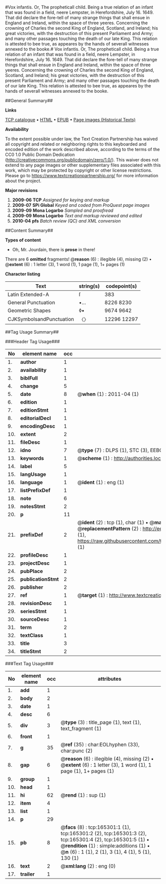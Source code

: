 #Vox infantis. Or, The propheticall child. Being a true relation of an infant that was found in a field, neere Lempster, in Herefordshire, July 16. 1649. That did declare the fore-tell of many strange things that shall ensue in England and Ireland, within the space of three yeeres. Concerning the crowning of Charles the second King of England, Scotland, and Ireland; his great victories, with the destruction of this present Parliament and Army; and many other passages touching the death of our late King. This relation is attested to bee true, as appeares by the hands of severall witnesses annexed to the booke.#
Vox infantis. Or, The propheticall child. Being a true relation of an infant that was found in a field, neere Lempster, in Herefordshire, July 16. 1649. That did declare the fore-tell of many strange things that shall ensue in England and Ireland, within the space of three yeeres. Concerning the crowning of Charles the second King of England, Scotland, and Ireland; his great victories, with the destruction of this present Parliament and Army; and many other passages touching the death of our late King. This relation is attested to bee true, as appeares by the hands of severall witnesses annexed to the booke.

##General Summary##

**Links**

[TCP catalogue](http://www.ota.ox.ac.uk/tcp/)  • 
[HTML](http://tei.it.ox.ac.uk/tcp/Texts-HTML/free/A96/A96025.html)  • 
[EPUB](http://tei.it.ox.ac.uk/tcp/Texts-EPUB/free/A96/A96025.epub) • 
[Page images (Historical Texts)](https://historicaltexts.jisc.ac.uk/eebo-99864093e)

**Availability**

To the extent possible under law, the Text Creation Partnership has waived all copyright and related or neighboring rights to this keyboarded and encoded edition of the work described above, according to the terms of the CC0 1.0 Public Domain Dedication (http://creativecommons.org/publicdomain/zero/1.0/). This waiver does not extend to any page images or other supplementary files associated with this work, which may be protected by copyright or other license restrictions. Please go to https://www.textcreationpartnership.org/ for more information about the project.

**Major revisions**

1. __2009-06__ __TCP__ *Assigned for keying and markup*
1. __2009-07__ __SPi Global__ *Keyed and coded from ProQuest page images*
1. __2009-09__ __Mona Logarbo__ *Sampled and proofread*
1. __2009-09__ __Mona Logarbo__ *Text and markup reviewed and edited*
1. __2010-04__ __pfs__ *Batch review (QC) and XML conversion*

##Content Summary##

**Types of content**

  * Oh, Mr. Jourdain, there is **prose** in there!

There are 6 **omitted** fragments! 
 @__reason__ (6) : illegible (4), missing (2)  •  @__extent__ (6) : 1 letter (3), 1 word (1), 1 page (1), 1+ pages (1)

**Character listing**


|Text|string(s)|codepoint(s)|
|---|---|---|
|Latin Extended-A|ſ|383|
|General Punctuation|•…|8226 8230|
|Geometric Shapes|◊▪|9674 9642|
|CJKSymbolsandPunctuation|〈〉|12296 12297|

##Tag Usage Summary##

###Header Tag Usage###

|No|element name|occ|attributes|
|---|---|---|---|
|1.|__author__|1||
|2.|__availability__|1||
|3.|__biblFull__|1||
|4.|__change__|5||
|5.|__date__|8| @__when__ (1) : 2011-04 (1)|
|6.|__edition__|1||
|7.|__editionStmt__|1||
|8.|__editorialDecl__|1||
|9.|__encodingDesc__|1||
|10.|__extent__|2||
|11.|__fileDesc__|1||
|12.|__idno__|7| @__type__ (7) : DLPS (1), STC (3), EEBO-CITATION (1), PROQUEST (1), VID (1)|
|13.|__keywords__|1| @__scheme__ (1) : http://authorities.loc.gov/ (1)|
|14.|__label__|5||
|15.|__langUsage__|1||
|16.|__language__|1| @__ident__ (1) : eng (1)|
|17.|__listPrefixDef__|1||
|18.|__note__|6||
|19.|__notesStmt__|2||
|20.|__p__|11||
|21.|__prefixDef__|2| @__ident__ (2) : tcp (1), char (1)  •  @__matchPattern__ (2) : ([0-9\-]+):([0-9IVX]+) (1), (.+) (1)  •  @__replacementPattern__ (2) : http://eebo.chadwyck.com/downloadtiff?vid=$1&page=$2 (1), https://raw.githubusercontent.com/textcreationpartnership/Texts/master/tcpchars.xml#$1 (1)|
|22.|__profileDesc__|1||
|23.|__projectDesc__|1||
|24.|__pubPlace__|2||
|25.|__publicationStmt__|2||
|26.|__publisher__|2||
|27.|__ref__|1| @__target__ (1) : http://www.textcreationpartnership.org/docs/. (1)|
|28.|__revisionDesc__|1||
|29.|__seriesStmt__|1||
|30.|__sourceDesc__|1||
|31.|__term__|2||
|32.|__textClass__|1||
|33.|__title__|3||
|34.|__titleStmt__|2||


###Text Tag Usage###

|No|element name|occ|attributes|
|---|---|---|---|
|1.|__add__|1||
|2.|__body__|2||
|3.|__date__|1||
|4.|__desc__|6||
|5.|__div__|3| @__type__ (3) : title_page (1), text (1), text_fragment (1)|
|6.|__front__|1||
|7.|__g__|35| @__ref__ (35) : char:EOLhyphen (33), char:punc (2)|
|8.|__gap__|6| @__reason__ (6) : illegible (4), missing (2)  •  @__extent__ (6) : 1 letter (3), 1 word (1), 1 page (1), 1+ pages (1)|
|9.|__group__|1||
|10.|__head__|1||
|11.|__hi__|62| @__rend__ (1) : sup (1)|
|12.|__item__|4||
|13.|__list__|1||
|14.|__p__|29||
|15.|__pb__|8| @__facs__ (8) : tcp:165301:1 (1), tcp:165301:2 (2), tcp:165301:3 (2), tcp:165301:4 (2), tcp:165301:5 (1)  •  @__rendition__ (1) : simple:additions (1)  •  @__n__ (6) : 1 (1), 2 (1), 3 (1), 4 (1), 5 (1), 130 (1)|
|16.|__text__|2| @__xml:lang__ (2) : eng (0)|
|17.|__trailer__|1||
